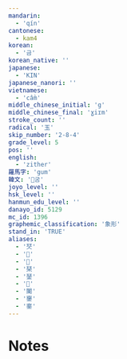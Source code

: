 ```yaml
---
mandarin:
  - 'qín'
cantonese:
  - kam4
korean:
  - '금'
korean_native: ''
japanese:
  - 'KIN'
japanese_nanori: ''
vietnamese:
  - 'cầm'
middle_chinese_initial: 'g'
middle_chinese_final: 'ɣiɪm'
stroke_count: ''
radical: '玉'
skip_number: '2-8-4'
grade_level: 5
pos: ''
english:
  - 'zither'
羅馬字: 'gum'
韓文: '굼'
joyo_level: ''
hsk_level: ''
hanmun_edu_level: ''
danayo_id: 5129
mc_id: 1396
graphemic_classification: '象形'
stand_in: 'TRUE'
aliases:
  - '珡'
  - '𤦡'
  - '𤩟'
  - '琹'
  - '𨨖'
  - '𩰔'
  - '䦦'
  - '䥅'
  - '䥆'
---
```


# Notes
